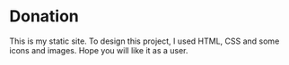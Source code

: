 ﻿# Donation

This is my static site. To design this project, I used HTML, CSS and some icons and images. Hope you will like it as a user.
